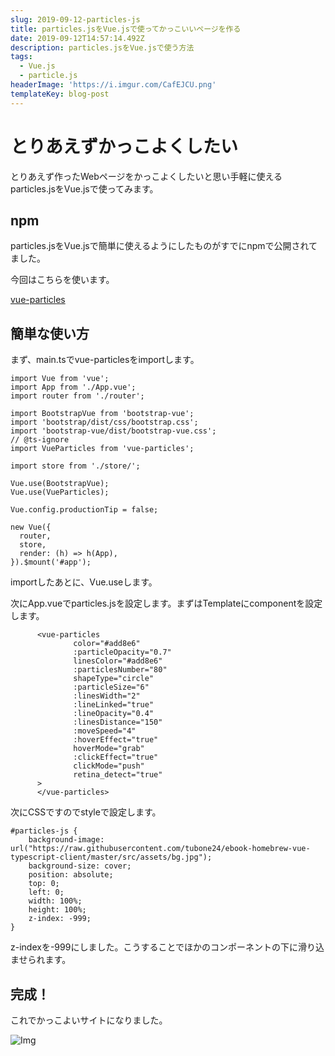 ```yaml
---
slug: 2019-09-12-particles-js
title: particles.jsをVue.jsで使ってかっこいいページを作る
date: 2019-09-12T14:57:14.492Z
description: particles.jsをVue.jsで使う方法
tags:
  - Vue.js
  - particle.js
headerImage: 'https://i.imgur.com/CafEJCU.png'
templateKey: blog-post
---
```

# とりあえずかっこよくしたい

とりあえず作ったWebページをかっこよくしたいと思い手軽に使えるparticles.jsをVue.jsで使ってみます。

## npm

particles.jsをVue.jsで簡単に使えるようにしたものがすでにnpmで公開されてました。

今回はこちらを使います。

[vue-particles](https://github.com/creotip/vue-particles)

## 簡単な使い方

まず、main.tsでvue-particlesをimportします。

```typescript{numberLines: 1}
import Vue from 'vue';
import App from './App.vue';
import router from './router';

import BootstrapVue from 'bootstrap-vue';
import 'bootstrap/dist/css/bootstrap.css';
import 'bootstrap-vue/dist/bootstrap-vue.css';
// @ts-ignore
import VueParticles from 'vue-particles';

import store from './store/';

Vue.use(BootstrapVue);
Vue.use(VueParticles);

Vue.config.productionTip = false;

new Vue({
  router,
  store,
  render: (h) => h(App),
}).$mount('#app');
```

importしたあとに、Vue.useします。

次にApp.vueでparticles.jsを設定します。まずはTemplateにcomponentを設定します。

```vue{numberLines: 1}
      <vue-particles
              color="#add8e6"
              :particleOpacity="0.7"
              linesColor="#add8e6"
              :particlesNumber="80"
              shapeType="circle"
              :particleSize="6"
              :linesWidth="2"
              :lineLinked="true"
              :lineOpacity="0.4"
              :linesDistance="150"
              :moveSpeed="4"
              :hoverEffect="true"
              hoverMode="grab"
              :clickEffect="true"
              clickMode="push"
              retina_detect="true"
      >
      </vue-particles>
```

次にCSSですのでstyleで設定します。

```css{numberLines: 1}
#particles-js {
    background-image: url("https://raw.githubusercontent.com/tubone24/ebook-homebrew-vue-typescript-client/master/src/assets/bg.jpg");
    background-size: cover;
    position: absolute;
    top: 0;
    left: 0;
    width: 100%;
    height: 100%;
    z-index: -999;
}
```

z-indexを-999にしました。こうすることでほかのコンポーネントの下に滑り込ませられます。

## 完成！

これでかっこよいサイトになりました。


![Img](https://i.imgur.com/CafEJCU.png)
